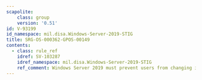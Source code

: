 ```yaml
---
scapolite:
    class: group
    version: '0.51'
id: V-93199
id_namespace: mil.disa.Windows-Server-2019-STIG
title: SRG-OS-000362-GPOS-00149
contents:
  - class: rule_ref
    idref: SV-103287
    idref_namespace: mil.disa.Windows-Server-2019-STIG
    ref_comment: Windows Server 2019 must prevent users from changing instal ...
---
```



